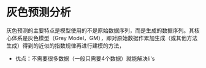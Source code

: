 # 灰色预测分析
灰色预测的主要特点是模型使用的不是原始数据序列，而是生成的数据序列。其核心体系是灰色模型（Grey Model，GM），即对原始数据作累加生成（或其他方法生成）得到的近似的指数规律再进行建模的方法，

- 优点：不需要很多数据（一般只需要4个数据）就能解决li's
<!--stackedit_data:
eyJoaXN0b3J5IjpbLTEzMDA0MDYwODJdfQ==
-->